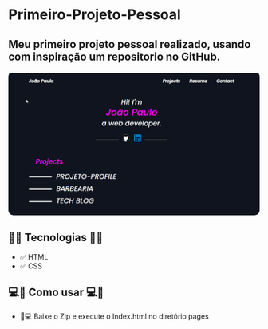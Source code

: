 # Primeiro-Projeto-Pessoal
<h2> Meu primeiro projeto pessoal realizado, usando com inspiração um repositorio no GitHub.</h2>

<div align ="center">
    <img widht="700px" style="border-radius: 10px;" src="/_images/SiteMy.gif" alt="Gif Do site">
</div>

<h2>🚀🚀 Tecnologias 🚀🚀</h2>

- ✅ HTML
- ✅ CSS

<h2> 💻📲 Como usar 💻📲 </h2>

- 📱💻 Baixe o Zip e execute o Index.html no diretório pages

